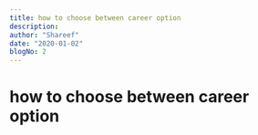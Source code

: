 ```yaml
---
title: how to choose between career option
description:
author: "Shareef"
date: "2020-01-02"
blogNo: 2
---
```


# how to choose between career option
